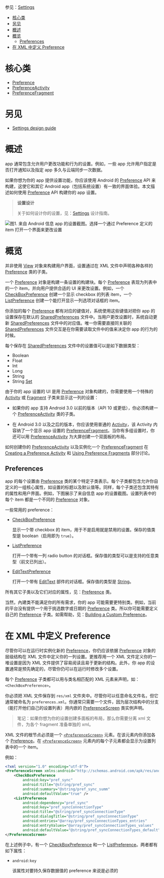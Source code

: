 参见：[Settings](https://developer.android.com/guide/topics/ui/settings.html)

- [核心类](#%E6%A0%B8%E5%BF%83%E7%B1%BB)
- [另见](#%E5%8F%A6%E8%A7%81)
- [概述](#%E6%A6%82%E8%BF%B0)
- [概览](#%E6%A6%82%E8%A7%88)
    - [Preferences](#preferences)
- [在 XML 中定义 Preference](#%E5%9C%A8-xml-%E4%B8%AD%E5%AE%9A%E4%B9%89-preference)

# 核心类
- [Preference](https://developer.android.com/reference/android/preference/Preference.html)
- [PreferenceActivity](https://developer.android.com/reference/android/preference/PreferenceActivity.html)
- [PreferenceFragment](https://developer.android.com/reference/android/preference/PreferenceFragment.html)

# 另见
- [Settings design guide](https://developer.android.com/design/patterns/settings.html)

# 概述

app 通常包含允许用户更改功能和行为的设置。例如，一些 app 允许用户指定是否打开通知以及指定 app 多久与云端同步一次数据。

如果你想为你的 app 提供设置功能，你应该使用 Android 的 [Preference](https://developer.android.com/reference/android/preference/Preference.html) API 来构建，这使它和其它 Android app（包括系统设置）有一致的界面体验。本文描述如何使用 [Preference](https://developer.android.com/reference/android/preference/Preference.html) API 构建你的 app 设置。

> **设置设计**
>
> 关于如何设计你的设置，见：[Settings](https://developer.android.com/design/patterns/settings.html) 设计指南。

![图1. 来自 Android 信息 app 的设置截图。选择一个通过 [Preference](https://developer.android.com/reference/android/preference/Preference.html) 定义的 item 打开一个界面来更改设置](https://developer.android.com/images/ui/settings/settings.png)

# 概览
并非使用 [View](https://developer.android.com/reference/android/view/View.html) 对象来构建用户界面，设置通过在 XML 文件中声明各种各样的 [Preference](https://developer.android.com/reference/android/preference/Preference.html) 类的子类。

一个 [Preference](https://developer.android.com/reference/android/preference/Preference.html) 对象是构建一条设置的构建块。每个 [Preference](https://developer.android.com/reference/android/preference/Preference.html) 表现为列表中的一个 item，并向用户提供合适的 UI 来更改设置。例如，一个 [CheckBoxPreference](https://developer.android.com/reference/android/preference/CheckBoxPreference.html) 创建一个显示 checkbox 的列表 item，一个 [ListPreference](https://developer.android.com/reference/android/preference/ListPreference.html) 创建一个能打开显示一列选项对话框的 item。

你添加的每个 [Preference](https://developer.android.com/reference/android/preference/Preference.html) 都有对应的键值对，系统使用这些键值对把你 app 的设置保存在默认的 [SharedPreferences](https://developer.android.com/reference/android/content/SharedPreferences.html) 文件中。当用户更改设置时，系统自动更新 [SharedPreferences](https://developer.android.com/reference/android/content/SharedPreferences.html) 文件中的对应值。唯一你需要直接同关联的 [SharedPreferences](https://developer.android.com/reference/android/content/SharedPreferences.html) 文件交互是在你需要读取文件中的值来决定你 app 的行为的时候。

每个保存在 [SharedPreferences](https://developer.android.com/reference/android/content/SharedPreferences.html) 文件中的设置值可以是如下数据类型：
- Boolean
- Float
- Int
- Long
- String
- String [Set](https://developer.android.com/reference/java/util/Set.html)

由于你的 app 设置的 UI 是用 [Preference](https://developer.android.com/reference/android/preference/Preference.html) 对象构建的，你需要使用一个特殊的 [Activity](https://developer.android.com/reference/android/app/Activity.html) 或 [Fragment](https://developer.android.com/reference/android/app/Fragment.html) 子类来显示这一列的设置：
- 如果你的 app 支持 Android 3.0 以前的版本（API 10 或更低），你必须构建一个 [PreferenceActivity](https://developer.android.com/reference/android/preference/PreferenceActivity.html) 类的子类。

- 在 Android 3.0 以及之后的版本，你应该使用普通的 [Activity](https://developer.android.com/reference/android/app/Activity.html)，该 Activity 内容纳了一个显示 app 设置的 [PreferenceFragment](https://developer.android.com/reference/android/preference/PreferenceFragment.html)。当你有多组设置时，你还可以用 [PreferenceActivity](https://developer.android.com/reference/android/preference/PreferenceActivity.html) 为大屏创建一个双面板的布局。

如何创建你的 [PreferenceActivity](https://developer.android.com/reference/android/preference/PreferenceActivity.html) 以及实例化一个 [PreferenceFragment](https://developer.android.com/reference/android/preference/PreferenceFragment.html) 在 [Creating a Preference Activity](https://developer.android.com/guide/topics/ui/settings.html#Activity) 和 [Using Preference Fragments](https://developer.android.com/guide/topics/ui/settings.html#Fragment) 部分讨论。

## Preferences
app 的每个设置由 [Preference](https://developer.android.com/reference/android/preference/Preference.html) 类的某个特定子类表示。每个子类都包含允许你自定义的一组核心属性，如设置的标题以及默认值等。同样，每个子类还包含其特有的属性和用户界面。例如，下图展示了来自信息 app 的设置截图。设置列表中的每个 item 都是一个不同的 [Preference](https://developer.android.com/reference/android/preference/Preference.html) 对象。

一些常用的 preference：

- [CheckBoxPreference](https://developer.android.com/reference/android/preference/CheckBoxPreference.html)

    显示一个带 checkbox 的 item，用于不是启用就是禁用的设置。保存的值类型是 boolean（启用即为 `true`）。

- [ListPreference](https://developer.android.com/reference/android/preference/ListPreference.html)

    打开一个带有一列 radio button 的对话框。保存值的类型可以是支持的任意类型（前文已列出）。

- [EditTextPreference](https://developer.android.com/reference/android/preference/EditTextPreference.html)

    打开一个带有 [EditText](https://developer.android.com/reference/android/widget/EditText.html) 部件的对话框。保存值的类型是 [String](https://developer.android.com/reference/java/lang/String.html)。

所有其它子类以及它们对应的属性，见：[Preference](https://developer.android.com/reference/android/preference/Preference.html) 类。

当然，內建类不能满足你的所有需求，你的 app 可能需要更特别类。例如，当前的平台没有提供一个用于挑选数字或日期的 [Preference](https://developer.android.com/reference/android/preference/Preference.html) 类。所以你可能需要定义自己的 [Preference](https://developer.android.com/reference/android/preference/Preference.html) 子类。如需帮助，见：[Building a Custom Preference](https://developer.android.com/guide/topics/ui/settings.html#Custom)。

# 在 XML 中定义 Preference
尽管你可以在运行时实例化新的 [Preference](https://developer.android.com/reference/android/preference/Preference.html)，你仍应该依据 [Preference](https://developer.android.com/reference/android/preference/Preference.html) 对象的层级结构在 XML 文件中定义你的一列设置。更推荐用一个 XML 文件定义你的一堆设置是因为 XML 文件提供了容易阅读且易于更新的结构。此外，你 app 的设置通常是预先确定的，尽管你仍可以在运行时修改多个设置。

每个 [Preference](https://developer.android.com/reference/android/preference/Preference.html) 子类都可以用与类名相匹配的 XML 元素来声明，如：`<CheckBoxPreference>`。

你必须把 XML 文件保存到 `res/xml` 文件夹中。尽管你可以任意命名文件名，但它通常被命名为 `preferences.xml`。你通常只需要一个文件，因为层次结构中的分支（能打开他们自己的设置列表）用内嵌的 [PreferenceScreen](https://developer.android.com/reference/android/preference/PreferenceScreen.html) 类实例声明。

> 笔记：如果你想为你的设置创建多面板的布局，那么你需要分离 xml 文件，为各个 fragment 准备单独的 xml。

XML 文件的根节点必须是一个 [`<PreferenceScreen>`](https://developer.android.com/reference/android/preference/PreferenceScreen.html) 元素。在该元素内你添加各个 [Preference](https://developer.android.com/reference/android/preference/Preference.html)。在 [`<PreferenceScreen>`](https://developer.android.com/reference/android/preference/PreferenceScreen.html) 元素内的每个子元素都会显示为设置列表中的一个 item。

例如：
```xml
<?xml version="1.0" encoding="utf-8"?>
<PreferenceScreen xmlns:android="http://schemas.android.com/apk/res/android">
    <CheckBoxPreference
        android:key="pref_sync"
        android:title="@string/pref_sync"
        android:summary="@string/pref_sync_summ"
        android:defaultValue="true" />
    <ListPreference
        android:dependency="pref_sync"
        android:key="pref_syncConnectionType"
        android:title="@string/pref_syncConnectionType"
        android:dialogTitle="@string/pref_syncConnectionType"
        android:entries="@array/pref_syncConnectionTypes_entries"
        android:entryValues="@array/pref_syncConnectionTypes_values"
        android:defaultValue="@string/pref_syncConnectionTypes_default" />
</PreferenceScreen>
```

在上述例子中，有一个 [CheckBoxPreference](https://developer.android.com/reference/android/preference/CheckBoxPreference.html) 和一个 [ListPreference](https://developer.android.com/reference/android/preference/ListPreference.html)。两者都有如下属性：

- `android:key`
    
    该属性对要持久保存数据值的 preference 来说是必须的